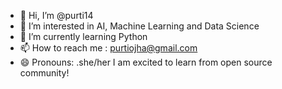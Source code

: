 - 👋 Hi, I’m @purti14
- 👀 I’m interested in AI, Machine Learning and Data Science
- 🌱 I’m currently learning Python
- 📫 How to reach me : purtiojha@gmail.com
- 😄 Pronouns: .she/her
I am excited to learn from open source community!
<!---
purti14/purti14 is a ✨ special ✨ repository because its `README.md` (this file) appears on your GitHub profile.
You can click the Preview link to take a look at your changes.
--->
